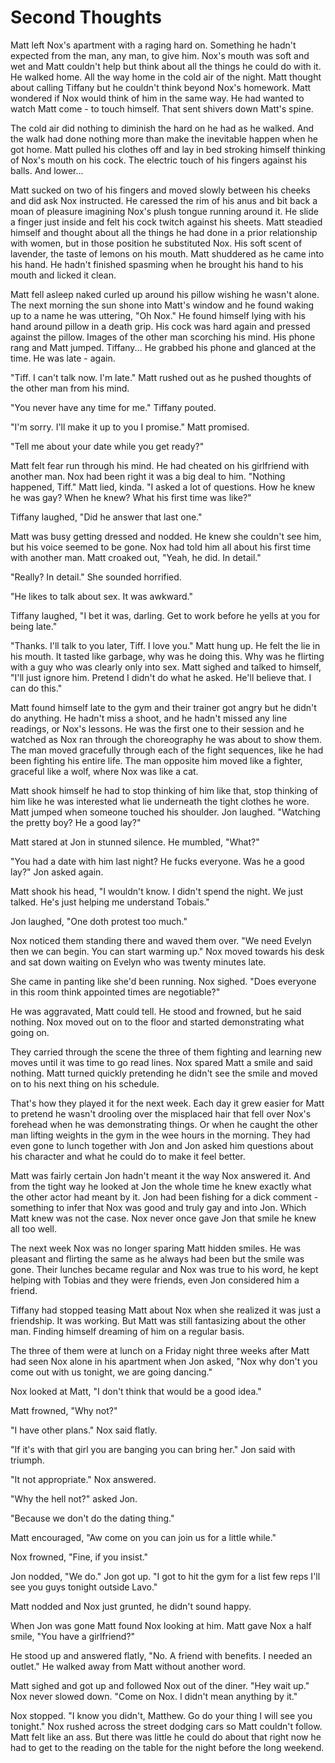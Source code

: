 # Second Thoughts

Matt left Nox's apartment with a raging hard on.  Something he hadn't expected from the man, any man, to give him.  Nox's mouth was soft and wet and Matt couldn't help but think about all the things he could do with it.  He walked home.  All the way home in the cold air of the night.  Matt thought about calling Tiffany but he couldn't think beyond Nox's homework.  Matt wondered if Nox would think of him in the same way.  He had wanted to watch Matt come - to touch himself.  That sent shivers down Matt's spine.

The cold air did nothing to diminish the hard on he had as he walked.  And the walk had done nothing more than make the inevitable happen when he got home.  Matt pulled his clothes off and lay in bed stroking himself thinking of Nox's mouth on his cock.  The electric touch of his fingers against his balls.  And lower...

Matt sucked on two of his fingers and moved slowly between his cheeks and did ask Nox instructed.  He caressed the rim of his anus and bit back a moan of pleasure imagining Nox's plush tongue running around it.  He slide a finger just inside and  felt his cock twitch against his sheets.  Matt steadied himself and thought about all the things he had done in a prior relationship with women, but in those position he substituted Nox.  His soft scent of lavender, the taste of lemons on his mouth.  Matt shuddered as he came into his hand.  He hadn't finished spasming when he brought his hand to his mouth and licked it clean.  

Matt fell asleep naked curled up around his pillow wishing he wasn't alone.  The next morning the sun shone into Matt's window and he found waking up to a name he was uttering, "Oh Nox."  He found himself lying with his hand around pillow in a death grip.  His cock was hard again and pressed against the pillow.  Images of the other man scorching his mind.  His phone rang and Matt jumped.  Tiffany...  He grabbed his phone and glanced at the time.  He was late - again.

"Tiff.  I can't talk now.  I'm late."  Matt rushed out as he pushed thoughts of the other man from his mind.

"You never have any time for me."  Tiffany pouted.

"I'm sorry.  I'll make it up to you I promise."  Matt promised.

"Tell me about your date while you get ready?"

Matt felt fear run through his mind.  He had cheated on his girlfriend with another man.  Nox had been right it was a big deal to him.  "Nothing happened, Tiff."  Matt lied, kinda.  "I asked a lot of questions.  How he knew he was gay?  When he knew?  What his first time was like?"

Tiffany laughed, "Did he answer that last one."

Matt was busy getting dressed and nodded.  He knew she couldn't see him, but his voice seemed to be gone.  Nox had told him all about his first time with another man.  Matt croaked out, "Yeah, he did.  In detail."

"Really?  In detail."  She sounded horrified.

"He likes to talk about sex.  It was awkward."

Tiffany laughed, "I bet it was, darling.  Get to work before he yells at you for being late."

"Thanks.  I'll talk to you later, Tiff. I love you."  Matt hung up.  He felt the lie in his mouth.  It tasted like garbage, why was he doing this.  Why was he flirting with a guy who was clearly only into sex.  Matt sighed and talked to himself, "I'll just ignore him.  Pretend I didn't do what he asked.  He'll believe that.  I can do this."

Matt found himself late to the gym and their trainer got angry but he didn't do anything.  He hadn't miss a shoot, and he hadn't missed any line readings, or Nox's lessons.  He was the first one to their session and he watched as Nox ran through the choreography he was about to show them.  The man moved gracefully through each of the fight sequences, like he had been fighting his entire life.  The man opposite him moved like a fighter, graceful like a wolf, where Nox was like a cat.  

Matt shook himself he had to stop thinking of him like that, stop thinking of him like he was interested what lie underneath the tight clothes he wore.  Matt jumped when someone touched his shoulder.  Jon laughed.  "Watching the pretty boy?  He a good lay?"

Matt stared at Jon in stunned silence.  He mumbled, "What?"

"You had a date with him last night?  He fucks everyone.  Was he a good lay?"  Jon asked again.

Matt shook his head, "I wouldn't know.  I didn't spend the night.  We just talked.  He's just helping me understand Tobais."

Jon laughed, "One doth protest too much."

Nox noticed them standing there and waved them over.  "We need Evelyn then we can begin. You can start warming up."  Nox moved towards his desk and sat down waiting on Evelyn who was twenty minutes late.  

She came in panting like she'd been running.  Nox sighed.  "Does everyone in this room think appointed times are negotiable?"

He was aggravated, Matt could tell.  He stood and frowned, but he said nothing.  Nox moved out on to the floor and started demonstrating what going on.  

They carried through the scene the three of them fighting and learning new moves until it was time to go read lines.  Nox spared Matt a smile and said nothing.  Matt turned quickly pretending he didn't see the smile and moved on to his next thing on his schedule.

That's how they played it for the next week.  Each day it grew easier for Matt to pretend he wasn't drooling over the misplaced hair that fell over Nox's forehead when he was demonstrating things.  Or when he caught the other man lifting weights in the gym in the wee hours in the morning.  They had even gone to lunch together with Jon and Jon asked him questions about his character and what he could do to make it feel better.  

Matt was fairly certain Jon hadn't meant it the way Nox answered it.  And from the tight way he looked at Jon the whole time he knew exactly what the other actor had meant by it.  Jon had been fishing for a dick comment - something to infer that Nox was good and truly gay and into Jon.  Which Matt knew was not the case.  Nox never once gave Jon that smile he knew all too well.

The next week Nox was no longer sparing Matt hidden smiles.  He was pleasant and flirting the same as he always had been but the smile was gone. Their lunches became regular and Nox was true to his word, he kept helping with Tobias and they were friends, even Jon considered him a friend.

Tiffany had stopped teasing Matt about Nox when she realized it was just a friendship.  It was working.  But Matt was still fantasizing about the other man.  Finding himself dreaming of him on a regular basis.

The three of them were at lunch on a Friday night three weeks after Matt had seen Nox alone in his apartment when Jon asked, "Nox why don't you come out with us tonight, we are going dancing."

Nox looked at Matt, "I don't think that would be a good idea."

Matt frowned, "Why not?"

"I have other plans."  Nox said flatly.

"If it's with that girl you are banging you can bring her."  Jon said with triumph.

"It not appropriate."  Nox answered.

"Why the hell not?" asked Jon.

"Because we don't do the dating thing."

Matt encouraged, "Aw come on you can join us for a little while."

Nox frowned, "Fine, if you insist."

Jon nodded, "We do."  Jon got up.  "I got to hit the gym for a list few reps I'll see you guys tonight outside Lavo."

Matt nodded and Nox just grunted, he didn't sound happy.

When Jon was gone Matt found Nox looking at him.  Matt gave Nox a half smile, "You have a girlfriend?"

He stood up and answered flatly, "No.  A friend with benefits.  I needed an outlet."  He walked away from Matt without another word.  

Matt sighed and got up and followed Nox out of the diner.  "Hey wait up."  Nox never slowed down.  "Come on Nox.  I didn't mean anything by it."

Nox stopped.  "I know you didn't, Matthew.  Go do your thing I will see you tonight."  Nox rushed across the street dodging cars so Matt couldn't follow.  Matt felt like an ass.  But there was little he could do about that right now he had to get to the reading on the table for the night before the long weekend.

